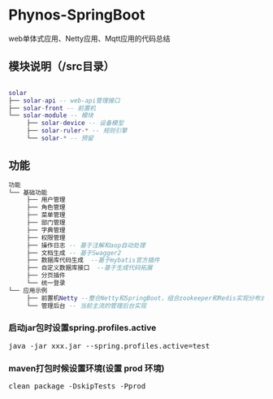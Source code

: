 # Phynos-SpringBoot
web单体式应用、Netty应用、Mqtt应用的代码总结

## 模块说明（/src目录）
```lua

solar
├── solar-api -- web-api管理接口
├── solar-front -- 前置机  
└── solar-module -- 模块  
     ├── solar-device -- 设备模型  
     ├── solar-ruler-* -- 规则引擎  
     └── solar-* -- 预留   

```

## 功能
```lua
功能
└── 基础功能  
     ├── 用户管理  
     ├── 角色管理  
     ├── 菜单管理  
     ├── 部门管理  
     ├── 字典管理  
     ├── 权限管理  
     ├── 操作日志 -- 基于注解和aop自动处理  
     ├── 文档生成 -- 基于Swagger2  
     ├── 数据库代码生成  --基于mybatis官方插件  
     ├── 自定义数据库接口  --基于生成代码拓展  
     ├── 分页插件    
     └── 统一登录  
└── 应用示例  
     ├── 前置机Netty --整合Netty和SpringBoot，组合zookeeper和Redis实现分布式集群  
     └── 管理后台 -- 当前主流的管理后台实现  

```


### 启动jar包时设置spring.profiles.active
<pre>
java -jar xxx.jar --spring.profiles.active=test
</pre>
### maven打包时候设置环境(设置 prod 环境)
<pre>
clean package -DskipTests -Pprod
</pre>